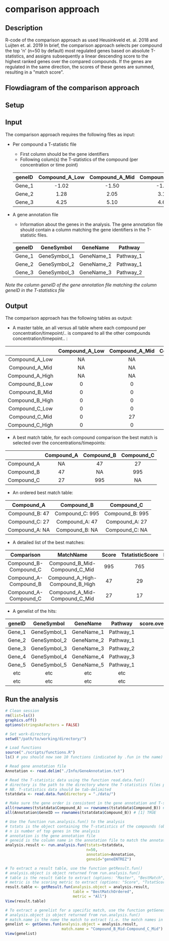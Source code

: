 # comparison approach

## Description
R-code of the comparison approach as used Heusinkveld et. al. 2018 and Luijten et. al. 2019
In brief, the comparison approach selects per compound the top 'n' (n=50 by default) most regulated genes based on absolute T-statistics, and assigns subsequently a linear descending score to the highest ranked genes over the compared compounds.
If the genes are regulated in the same direction, the scores of these genes are summed, resulting in a "match score".

## Flowdiagram of the comparison approach

## Setup

## Input
The comparison approach requires the following files as input:

* Per compound a T-statistic file  
  * First column should be the gene identifiers  
  * Following colum(s) the T-statistics of the compound (per concentration or time point)

  | geneID | Compound_A_Low | Compound_A_Mid | Compound_A_High |
  |:------:|:--------------:|:--------------:|:---------------:|
  | Gene_1 | -1.02          | -1.50          | -1.20           |
  | Gene_2 | 1.28           | 2.05           | 3.10            |
  | Gene_3 | 4.25           | 5.10           | 4.60            |

* A gene annotation file  
  * Information about the genes in the analysis. The gene annotation file should contain a column matching the gene identifiers in the T-statistic files.
  
  | geneID | GeneSymbol   | GeneName   | Pathway   |
  |:------:|:------------:|:----------:|:---------:|
  | Gene_1 | GeneSymbol_1 | GeneName_1 | Pathway_1 |
  | Gene_2 | GeneSymbol_2 | GeneName_2 | Pathway_1 |
  | Gene_3 | GeneSymbol_3 | GeneName_3 | Pathway_2 |
  
 *Note the column geneID of the gene annotation file matching the column geneID in the T-statistics file*

## Output
The comparison approach has the following tables as output:
  * A master table, an all versus all table where each compound per concentration/timepoint/.. is compared to all the other compounds concentration/timepoint.. :       

|               | Compound_A_Low | Compound_A_Mid | Compound_A_High | Compound_B_Low | Compound_B_Mid | Compound_B_High | Compound_C_Low | Compound_C_Mid | Compound_C_High | 
|:-------------:|:--------------:|:--------------:|:---------------:|:--------------:|:--------------:|:---------------:|:--------------:|:--------------:|:---------------:|
Compound_A_Low  | NA             | NA             | NA              | 0              | 0              | 0               | 0              | 0              | 0               | 
Compound_A_Mid  | NA             | NA             | NA              | 0              | 0              | 0               | 0              | 27             | 0               | 
Compound_A_High | NA             | NA             | NA              | 0              | 43             | 47              | 0              | 0              | 2               | 
Compound_B_Low  | 0              | 0              | 0               | NA             | NA             | NA              | 436            | 518            | 395             | 
Compound_B_Mid  | 0              | 0              | 43              | NA             | NA             | NA              | 313            | 995            | 929             | 
Compound_B_High | 0              | 0              | 47              | NA             | NA             | NA              | 317            | 890            | 949             | 
Compound_C_Low  | 0              | 0              | 0               | 436            | 313            | 317             | NA             | NA             | NA              | 
Compound_C_Mid  | 0              | 27             | 0               | 518            | 995            | 890             | NA             | NA             | NA              | 
Compound_C_High | 0              | 0              | 2               | 395            | 929            | 949             | NA             | NA             | NA              | 


  * A best match table, for each compound comparison the best match is selected over the concentrations/timepoints:
  
|            | Compound_A | Compound_B | Compound_C |
|:----------:|:----------:|:----------:|:----------:|
| Compound_A | NA         | 47         | 27         |
| Compound_B | 47         | NA         | 995        |
| Compound_C | 27         | 995        | NA         |
  
  * An ordered best match table: 

| Compound_A     | Compound_B      | Compound_C      |
|:--------------:|:---------------:|:---------------:|
| Compound_B: 47 | Compound_C: 995 | Compound_B: 995 |
| Compound_C: 27 | Compound_A: 47  | Compound_A: 27  |
| Compound_A: NA | Compound_B: NA  | Compound_C: NA  |

  * A detailed list of the best matches:
  
| Comparison            | MatchName                       | Score | TstatisticScore | NumberOfHits |
|:---------------------:|:-------------------------------:|:-----:|:---------------:|:------------:|
| Compound_B-Compound_C | Compound_B_Mid-Compound_C_Mid   | 995   | 765             | 26           |
| Compound_A-Compound_B | Compound_A_High-Compound_B_High | 47    | 29              | 1            |
| Compound_A-Compound_C | Compound_A_Mid-Compound_C_Mid   | 27    | 17              | 1            |

  * A genelist of the hits:
  
  | geneID | GeneSymbol   | GeneName   | Pathway   | score.over.compounds | score.tstat | regulation |
|:------:|:------------:|:----------:|:---------:|:--------------------:|:-----------:|:----------:|
| Gene_1 | GeneSymbol_1 | GeneName_1 | Pathway_1 | 9                    | 14.63373    |  -         |
| Gene_2 | GeneSymbol_2 | GeneName_2 | Pathway_1 | 94                   | 38.62147    |  +         |
| Gene_3 | GeneSymbol_3 | GeneName_3 | Pathway_2 | 86                   | 37.48938    |  +         |
| Gene_4 | GeneSymbol_4 | GeneName_4 | Pathway_3 | 82                   | 29.59908    |  +         |
| Gene_5 | GeneSymbol_5 | GeneName_5 | Pathway_1 | 46                   | 28.75784    |  +         |
| etc    | etc          | etc        | etc       | etc                  | etc         | etc        |
| etc    | etc          | etc        | etc       | etc                  | etc         | etc        |

## Run the analysis

``` R
# Clean session
rm(list=ls())
graphics.off()
options(stringsAsFactors = FALSE)

# Set work-directory
setwd("/path/to/working/directory/")

# Load functions
source("./scripts/functions.R")
ls() # you should now see 10 functions (indicated by .fun in the name)

# Read gene annotation file
Annotation <- read.delim("./Info/GeneAnnotation.txt")

# Read the T-statistic data using the function read.data.fun()
# directory is the path to the directory where the T-statistics files per compound are located
# NB. T-statistics data should be tab-delimited
tstatdata <- read.data.fun(directory = "./data/")

# Make sure the gene order is consistent in the gene annotation and T-statistic files
all(rownames(tstatdata$Compound_A) == rownames(tstatdata$Compound_B)) # [1] TRUE
all(Annotation$GeneID == rownames(tstatdata$Compound_B)) # [1] TRUE

# Use the function run.analysis.fun() to the analysis
# tstats is the object containing the T-statistics of the compounds (object returned from read.data.fun())
# n is number of top genes in the analysis
# annotation is the gene annotation file
# geneid is the column name in the annotation file to match the annotation file with the rownames of the T-statistics
analysis.result <- run.analysis.fun(tstats=tstatdata, 
                                    n=50, 
                                    annotation=Annotation, 
                                    geneid="geneENTREZ")

# To extract a result table, use the function getResult.fun()
# analysis.object is object returned from run.analysis.fun()
# table is the result table to extract (options: "Master", "BestMatch", "BestMatchOrdered")
# metric is the scoring metric to extract (options: "Score", "TstatScore", "NumberOfHits", "All")
result.table <- getResult.fun(analysis.object = analysis.result, 
                              table = "BestMatchOrdered", 
                              metric = "All")
View(result.table)

# To extract a genelist for a specific match, use the function getGenes.fun()
# analysis.object is object returned from run.analysis.fun()
# match.name is the name the match to extract (i.e. the match names in the column "MatchName" from the table BestMatchOrdered and metric All)
genelist <- getGenes.fun(analysis.object = analysis.result, 
                         match.name = "Compound_B_Mid-Compound_C_Mid")
View(genelist)

```





